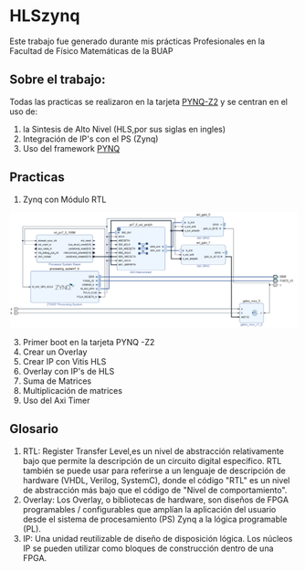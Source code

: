 # HLSzynq
Este trabajo fue generado durante mis prácticas Profesionales en la Facultad de Físico Matemáticas de la BUAP
## Sobre el trabajo:
Todas las practicas se realizaron en la tarjeta  [PYNQ-Z2](https://www.tul.com.tw/productspynq-z2.html) y se centran en el uso de:
1. la Sintesis de Alto Nivel (HLS,por sus siglas en ingles)
2. Integración de IP's con el PS (Zynq)
3. Uso del framework [PYNQ](http://www.pynq.io/home.html)

## Practicas 
1. Zynq con Módulo RTL

![practica1](/imagenes/practica1.png)

3.  Primer boot en la tarjeta PYNQ -Z2 
4.  Crear un Overlay
5.  Crear IP con Vitis HLS
6.  Overlay con IP's de HLS
7.  Suma de Matrices
8.  Multiplicación de matrices
9.  Uso del Axi Timer



## Glosario
1. RTL: Register Transfer Level,es un nivel de abstracción relativamente bajo que permite la descripción de un circuito digital específico. RTL también se puede usar para referirse a un lenguaje de descripción de hardware (VHDL, Verilog, SystemC), donde el código "RTL" es un nivel de abstracción más bajo que el código de "Nivel de comportamiento".
2. Overlay: Los Overlay, o bibliotecas de hardware, son diseños de FPGA programables / configurables que amplían la aplicación del usuario desde el sistema de procesamiento (PS) Zynq a la lógica programable (PL).
3.  IP: Una unidad reutilizable de diseño de disposición lógica. Los núcleos IP se pueden utilizar como bloques de construcción dentro de una FPGA.
